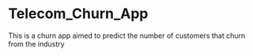 # Telecom_Churn_App
This is a churn app aimed to predict the number of customers that churn from the industry
